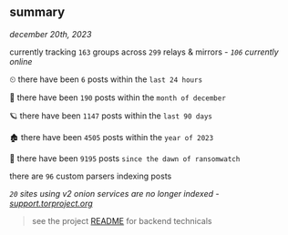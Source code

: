 
## summary
_december 20th, 2023_

currently tracking `163` groups across `299` relays & mirrors - _`106` currently online_

⏲ there have been `6` posts within the `last 24 hours`

🦈 there have been `190` posts within the `month of december`

🪐 there have been `1147` posts within the `last 90 days`

🏚 there have been `4505` posts within the `year of 2023`

🦕 there have been `9195` posts `since the dawn of ransomwatch`

there are `96` custom parsers indexing posts

_`20` sites using v2 onion services are no longer indexed - [support.torproject.org](https://support.torproject.org/onionservices/v2-deprecation/)_

> see the project [README](https://github.com/joshhighet/ransomwatch#ransomwatch--) for backend technicals
